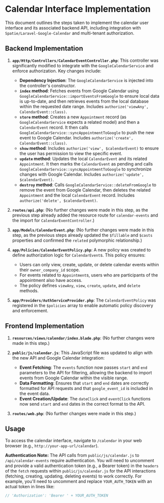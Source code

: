 # Calendar Interface Implementation

This document outlines the steps taken to implement the calendar user interface and its associated backend API, including integration with `Spatie/Laravel-Google-Calendar` and multi-tenant authorization.

## Backend Implementation

1.  **`app/Http/Controllers/CalendarEventController.php`**: This controller was significantly modified to integrate with the `GoogleCalendarService` and enforce authorization. Key changes include:
    *   **Dependency Injection**: The `GoogleCalendarService` is injected into the controller's constructor.
    *   **`index` method**: Fetches events from Google Calendar using `GoogleCalendarService::importEventsFromGoogle` to ensure local data is up-to-date, and then retrieves events from the local database within the requested date range. Includes `authorize('viewAny', CalendarEvent::class)`.
    *   **`store` method**: Creates a new `Appointment` record (as `GoogleCalendarService` expects a related model) and then a `CalendarEvent` record. It then calls `GoogleCalendarService::syncAppointmentToGoogle` to push the new event to Google Calendar. Includes `authorize('create', CalendarEvent::class)`.
    *   **`show` method**: Includes `authorize('view', $calendarEvent)` to ensure the user has permission to view the specific event.
    *   **`update` method**: Updates the local `CalendarEvent` and its related `Appointment`. It then marks the `CalendarEvent` as pending and calls `GoogleCalendarService::syncAppointmentToGoogle` to synchronize changes with Google Calendar. Includes `authorize('update', $calendarEvent)`.
    *   **`destroy` method**: Calls `GoogleCalendarService::deleteFromGoogle` to remove the event from Google Calendar, then deletes the related `Appointment` and the local `CalendarEvent` record. Includes `authorize('delete', $calendarEvent)`.

2.  **`routes/api.php`**: (No further changes were made in this step, as the previous step already added the resource route for `calendar-events` and the import for `CalendarEventController`.)

3.  **`app/Models/CalendarEvent.php`**: (No further changes were made in this step, as the previous steps already updated the `$fillable` and `$casts` properties and confirmed the `related` polymorphic relationship.)

4.  **`app/Policies/CalendarEventPolicy.php`**: A new policy was created to define authorization logic for `CalendarEvent`s. This policy ensures:
    *   Users can only view, create, update, or delete calendar events within their `owner_company_id` scope.
    *   For events related to `Appointment`s, users who are participants of the appointment also have access.
    *   The policy defines `viewAny`, `view`, `create`, `update`, and `delete` methods.

5.  **`app/Providers/AuthServiceProvider.php`**: The `CalendarEventPolicy` was registered in the `$policies` array to enable automatic policy discovery and enforcement.

## Frontend Implementation

1.  **`resources/views/calendar/index.blade.php`**: (No further changes were made in this step.)

2.  **`public/js/calendar.js`**: This JavaScript file was updated to align with the new API and Google Calendar integration:
    *   **Event Fetching**: The `events` function now passes `start` and `end` parameters to the API for filtering, allowing the backend to import events from Google Calendar within the visible range.
    *   **Data Formatting**: Ensures that `start` and `end` dates are correctly formatted for API requests and that `google_event_id` is included in the event data.
    *   **Event Creation/Update**: The `dateClick` and `eventClick` functions now send `start` and `end` dates in the correct format to the API.

3.  **`routes/web.php`**: (No further changes were made in this step.)

## Usage

To access the calendar interface, navigate to `/calendar` in your web browser (e.g., `http://your-app-url/calendar`).

**Authentication Note:** The API calls from `public/js/calendar.js` to `/api/calendar-events` require authentication. You will need to uncomment and provide a valid authentication token (e.g., a Bearer token) in the `headers` of the `fetch` requests within `public/js/calendar.js` for the API interactions (fetching, creating, updating, deleting events) to work correctly. For example, you'll need to uncomment and replace `YOUR_AUTH_TOKEN` with an actual token in lines like:

```javascript
// 'Authorization': 'Bearer ' + YOUR_AUTH_TOKEN
```
